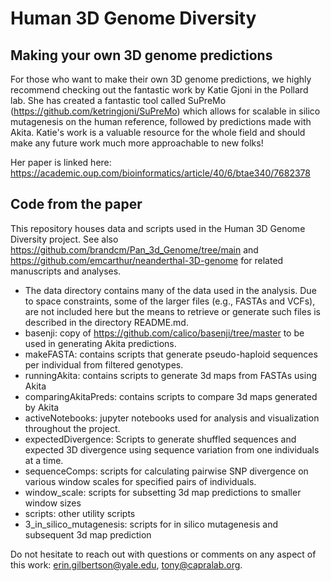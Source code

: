 # Human 3D Genome Diversity

## Making your own 3D genome predictions
For those who want to make their own 3D genome predictions, we highly recommend checking out the fantastic work by Katie Gjoni in the Pollard lab. She has created a fantastic tool called SuPreMo (https://github.com/ketringjoni/SuPreMo) which allows for scalable in silico mutagenesis on the human reference, followed by predictions made with Akita. Katie's work is a valuable resource for the whole field and should make any future work much more approachable to new folks!

Her paper is linked here: https://academic.oup.com/bioinformatics/article/40/6/btae340/7682378



## Code from the paper
This repository houses data and scripts used in the Human 3D Genome Diversity project.
See also https://github.com/brandcm/Pan_3d_Genome/tree/main and https://github.com/emcarthur/neanderthal-3D-genome for related manuscripts and analyses. 



- The data directory contains many of the data used in the analysis. Due to space constraints, some of the larger files (e.g., FASTAs and VCFs), are not included here but the means to retrieve or generate such files is described in the directory README.md.
- basenji: copy of https://github.com/calico/basenji/tree/master to be used in generating Akita predictions. 
- makeFASTA: contains scripts that generate pseudo-haploid sequences per individual from filtered genotypes.
- runningAkita: contains scripts to generate 3d maps from FASTAs using Akita
- comparingAkitaPreds: contains scripts to compare 3d maps generated by Akita
- activeNotebooks: jupyter notebooks used for analysis and visualization throughout the project.
- expectedDivergence: Scripts to generate shuffled sequences and expected 3D divergence using sequence variation from one individuals at a time.
- sequenceComps: scripts for calculating pairwise SNP divergence on various window scales for specified pairs of individuals.
- window_scale: scripts for subsetting 3d map predictions to smaller window sizes
- scripts: other utility scripts
- 3_in_silico_mutagenesis: scripts for in silico mutagenesis and subsequent 3d map prediction

Do not hesitate to reach out with questions or comments on any aspect of this work: erin.gilbertson@yale.edu, tony@capralab.org.
